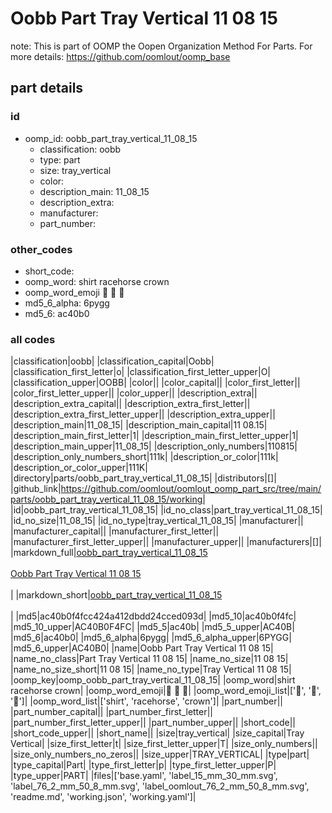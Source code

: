 # Oobb Part Tray Vertical 11 08 15  

note: This is part of OOMP the Oopen Organization Method For Parts. For more details: https://github.com/oomlout/oomp_base

##  part details





### id
* oomp_id: oobb_part_tray_vertical_11_08_15
  * classification: oobb
  * type: part
  * size: tray_vertical
  * color: 
  * description_main: 11_08_15
  * description_extra: 
  * manufacturer: 
  * part_number: 

### other_codes
* short_code: 
* oomp_word: shirt racehorse crown
* oomp_word_emoji :shirt: :racehorse: :crown:
* md5_6_alpha: 6pygg
* md5_6: ac40b0

### all codes 
|classification|oobb|
|classification_capital|Oobb|
|classification_first_letter|o|
|classification_first_letter_upper|O|
|classification_upper|OOBB|
|color||
|color_capital||
|color_first_letter||
|color_first_letter_upper||
|color_upper||
|description_extra||
|description_extra_capital||
|description_extra_first_letter||
|description_extra_first_letter_upper||
|description_extra_upper||
|description_main|11_08_15|
|description_main_capital|11 08.15|
|description_main_first_letter|1|
|description_main_first_letter_upper|1|
|description_main_upper|11_08_15|
|description_only_numbers|110815|
|description_only_numbers_short|111k|
|description_or_color|111k|
|description_or_color_upper|111K|
|directory|parts/oobb_part_tray_vertical_11_08_15|
|distributors|[]|
|github_link|https://github.com/oomlout/oomlout_oomp_part_src/tree/main/parts/oobb_part_tray_vertical_11_08_15/working|
|id|oobb_part_tray_vertical_11_08_15|
|id_no_class|part_tray_vertical_11_08_15|
|id_no_size|11_08_15|
|id_no_type|tray_vertical_11_08_15|
|manufacturer||
|manufacturer_capital||
|manufacturer_first_letter||
|manufacturer_first_letter_upper||
|manufacturer_upper||
|manufacturers|[]|
|markdown_full|[oobb_part_tray_vertical_11_08_15](https://github.com/oomlout/oomlout_oomp_part_src/tree/main/parts/oobb_part_tray_vertical_11_08_15/working)<br>[](https://github.com/oomlout/oomlout_oomp_part_src/tree/main/parts/oobb_part_tray_vertical_11_08_15/working)<br>[Oobb Part Tray Vertical 11 08 15](https://github.com/oomlout/oomlout_oomp_part_src/tree/main/parts/oobb_part_tray_vertical_11_08_15/working)<br><br>|
|markdown_short|[oobb_part_tray_vertical_11_08_15](https://github.com/oomlout/oomlout_oomp_part_src/tree/main/parts/oobb_part_tray_vertical_11_08_15/working)<br><br>|
|md5|ac40b0f4fcc424a412dbdd24cced093d|
|md5_10|ac40b0f4fc|
|md5_10_upper|AC40B0F4FC|
|md5_5|ac40b|
|md5_5_upper|AC40B|
|md5_6|ac40b0|
|md5_6_alpha|6pygg|
|md5_6_alpha_upper|6PYGG|
|md5_6_upper|AC40B0|
|name|Oobb Part Tray Vertical 11 08 15|
|name_no_class|Part Tray Vertical 11 08 15|
|name_no_size|11 08 15|
|name_no_size_short|11 08 15|
|name_no_type|Tray Vertical 11 08 15|
|oomp_key|oomp_oobb_part_tray_vertical_11_08_15|
|oomp_word|shirt racehorse crown|
|oomp_word_emoji|:shirt: :racehorse: :crown:|
|oomp_word_emoji_list|[':shirt:', ':racehorse:', ':crown:']|
|oomp_word_list|['shirt', 'racehorse', 'crown']|
|part_number||
|part_number_capital||
|part_number_first_letter||
|part_number_first_letter_upper||
|part_number_upper||
|short_code||
|short_code_upper||
|short_name||
|size|tray_vertical|
|size_capital|Tray Vertical|
|size_first_letter|t|
|size_first_letter_upper|T|
|size_only_numbers||
|size_only_numbers_no_zeros||
|size_upper|TRAY_VERTICAL|
|type|part|
|type_capital|Part|
|type_first_letter|p|
|type_first_letter_upper|P|
|type_upper|PART|
|files|['base.yaml', 'label_15_mm_30_mm.svg', 'label_76_2_mm_50_8_mm.svg', 'label_oomlout_76_2_mm_50_8_mm.svg', 'readme.md', 'working.json', 'working.yaml']|
